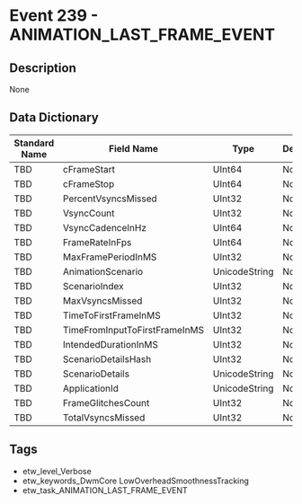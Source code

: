 # Event 239 - ANIMATION_LAST_FRAME_EVENT

## Description
None

## Data Dictionary
|Standard Name|Field Name|Type|Description|Sample Value|
|---|---|---|---|---|
|TBD|cFrameStart|UInt64|None|`None`|
|TBD|cFrameStop|UInt64|None|`None`|
|TBD|PercentVsyncsMissed|UInt32|None|`None`|
|TBD|VsyncCount|UInt32|None|`None`|
|TBD|VsyncCadenceInHz|UInt64|None|`None`|
|TBD|FrameRateInFps|UInt64|None|`None`|
|TBD|MaxFramePeriodInMS|UInt32|None|`None`|
|TBD|AnimationScenario|UnicodeString|None|`None`|
|TBD|ScenarioIndex|UInt32|None|`None`|
|TBD|MaxVsyncsMissed|UInt32|None|`None`|
|TBD|TimeToFirstFrameInMS|UInt32|None|`None`|
|TBD|TimeFromInputToFirstFrameInMS|UInt32|None|`None`|
|TBD|IntendedDurationInMS|UInt32|None|`None`|
|TBD|ScenarioDetailsHash|UInt32|None|`None`|
|TBD|ScenarioDetails|UnicodeString|None|`None`|
|TBD|ApplicationId|UnicodeString|None|`None`|
|TBD|FrameGlitchesCount|UInt32|None|`None`|
|TBD|TotalVsyncsMissed|UInt32|None|`None`|

## Tags
* etw_level_Verbose
* etw_keywords_DwmCore LowOverheadSmoothnessTracking
* etw_task_ANIMATION_LAST_FRAME_EVENT